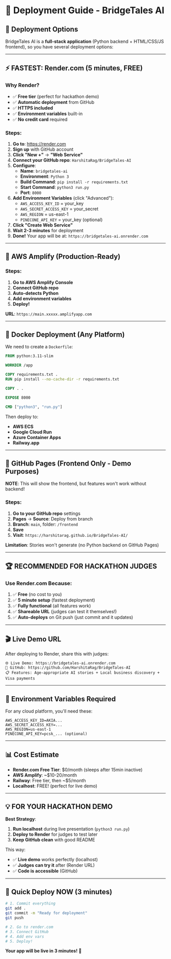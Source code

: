 # 🚀 Deployment Guide - BridgeTales AI

## 🎯 Deployment Options

BridgeTales AI is a **full-stack application** (Python backend + HTML/CSS/JS frontend), so you have several deployment options:

---

## ⚡ FASTEST: Render.com (5 minutes, FREE)

### Why Render?
- ✅ **Free tier** (perfect for hackathon demo)
- ✅ **Automatic deployment** from GitHub
- ✅ **HTTPS included**
- ✅ **Environment variables** built-in
- ✅ **No credit card** required

### Steps:

1. **Go to**: https://render.com
2. **Sign up** with GitHub account
3. **Click "New +"** → **"Web Service"**
4. **Connect your GitHub repo**: `HarshitaRag/BridgeTales-AI`
5. **Configure**:
   - **Name**: `bridgetales-ai`
   - **Environment**: `Python 3`
   - **Build Command**: `pip install -r requirements.txt`
   - **Start Command**: `python3 run.py`
   - **Port**: `8000`
6. **Add Environment Variables** (click "Advanced"):
   - `AWS_ACCESS_KEY_ID` = your_key
   - `AWS_SECRET_ACCESS_KEY` = your_secret
   - `AWS_REGION` = us-east-1
   - `PINECONE_API_KEY` = your_key (optional)
7. **Click "Create Web Service"**
8. **Wait 2-3 minutes** for deployment
9. **Done!** Your app will be at: `https://bridgetales-ai.onrender.com`

---

## 🌟 AWS Amplify (Production-Ready)

### Steps:

1. **Go to AWS Amplify Console**
2. **Connect GitHub repo**
3. **Auto-detects Python**
4. **Add environment variables**
5. **Deploy!**

**URL**: `https://main.xxxxx.amplifyapp.com`

---

## 🐳 Docker Deployment (Any Platform)

We need to create a `Dockerfile`:

```dockerfile
FROM python:3.11-slim

WORKDIR /app

COPY requirements.txt .
RUN pip install --no-cache-dir -r requirements.txt

COPY . .

EXPOSE 8000

CMD ["python3", "run.py"]
```

Then deploy to:
- **AWS ECS**
- **Google Cloud Run**
- **Azure Container Apps**
- **Railway.app**

---

## 📄 GitHub Pages (Frontend Only - Demo Purposes)

**NOTE**: This will show the frontend, but features won't work without backend!

### Steps:

1. **Go to your GitHub repo** settings
2. **Pages** → **Source**: Deploy from branch
3. **Branch**: `main`, folder: `/frontend`
4. **Save**
5. **Visit**: `https://harshitarag.github.io/BridgeTales-AI/`

**Limitation**: Stories won't generate (no Python backend on GitHub Pages)

---

## 🏆 RECOMMENDED FOR HACKATHON JUDGES

### Use Render.com Because:
1. ✅ **Free** (no cost to you)
2. ✅ **5 minute setup** (fastest deployment)
3. ✅ **Fully functional** (all features work)
4. ✅ **Shareable URL** (judges can test it themselves!)
5. ✅ **Auto-deploys** on Git push (just commit and it updates)

---

## 🎬 Live Demo URL

After deploying to Render, share this with judges:

```
🌐 Live Demo: https://bridgetales-ai.onrender.com
📂 GitHub: https://github.com/HarshitaRag/BridgeTales-AI
📋 Features: Age-appropriate AI stories + Local business discovery + Visa payments
```

---

## 🔧 Environment Variables Required

For any cloud platform, you'll need these:

```
AWS_ACCESS_KEY_ID=AKIA...
AWS_SECRET_ACCESS_KEY=...
AWS_REGION=us-east-1
PINECONE_API_KEY=pcsk_... (optional)
```

---

## 📊 Cost Estimate

- **Render.com Free Tier**: $0/month (sleeps after 15min inactive)
- **AWS Amplify**: ~$10-20/month
- **Railway**: Free tier, then ~$5/month
- **Localhost**: FREE! (perfect for live demo)

---

## 💡 FOR YOUR HACKATHON DEMO

**Best Strategy**:
1. **Run localhost** during live presentation (`python3 run.py`)
2. **Deploy to Render** for judges to test later
3. **Keep GitHub clean** with good README

This way:
- ✅ **Live demo** works perfectly (localhost)
- ✅ **Judges can try it** after (Render URL)
- ✅ **Code is accessible** (GitHub)

---

## 🚨 Quick Deploy NOW (3 minutes)

```bash
# 1. Commit everything
git add .
git commit -m "Ready for deployment"
git push

# 2. Go to render.com
# 3. Connect GitHub
# 4. Add env vars
# 5. Deploy!
```

**Your app will be live in 3 minutes!** 🎉

